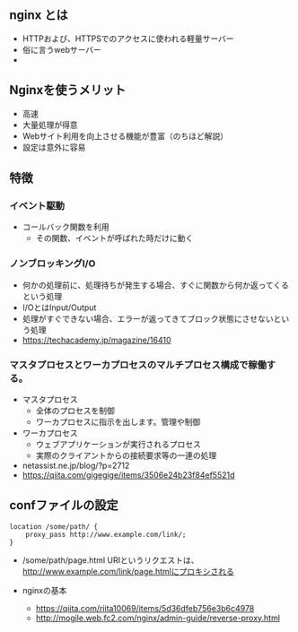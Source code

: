## nginx とは
* HTTPおよび、HTTPSでのアクセスに使われる軽量サーバー
* 俗に言うwebサーバー
* 
## Nginxを使うメリット
* 高速
* 大量処理が得意
* Webサイト利用を向上させる機能が豊富（のちほど解説）
* 設定は意外に容易
## 特徴

### イベント駆動
* コールバック関数を利用
    * その関数、イベントが呼ばれた時だけに動く

### ノンブロッキングI/O
* 何かの処理前に、処理待ちが発生する場合、すぐに関数から何か返ってくるという処理
* I/OとはInput/Output
* 処理がすぐできない場合、エラーが返ってきてブロック状態にさせないという処理
* https://techacademy.jp/magazine/16410
### マスタプロセスとワーカプロセスのマルチプロセス構成で稼働する。
* マスタプロセス
    * 全体のプロセスを制御
    * ワーカプロセスに指示を出します。管理や制御
* ワーカプロセス
    * ウェブアプリケーションが実行されるプロセス
    * 実際のクライアントからの接続要求等の一連の処理
* netassist.ne.jp/blog/?p=2712
* https://qiita.com/gigegige/items/3506e24b23f84ef5521d

## confファイルの設定
```
location /some/path/ {
    proxy_pass http://www.example.com/link/;
}
```
* /some/path/page.html URIというリクエストは、http://www.example.com/link/page.htmlにプロキシされる

* nginxの基本
    * https://qiita.com/riita10069/items/5d36dfeb756e3b6c4978
    * http://mogile.web.fc2.com/nginx/admin-guide/reverse-proxy.html
